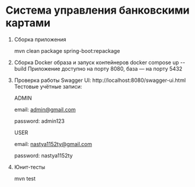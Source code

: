 # Система управления банковскими картами

1. Сборка приложения
   
   mvn clean package spring-boot:repackage
3. Сборка Docker образа и запуск контейнеров
   docker compose up --build
   Приложение доступно на порту 8080, база — на порту 5432
4. Проверка работы
   Swagger UI: http://localhost:8080/swagger-ui.html
   Тестовые учётные записи:
   
   ADMIN

   email: admin@gmail.com

   password: admin123
   
   USER
   
   email: nastya1152ty@gmail.com

   password: nastya1152ty
5. Юнит-тесты

   mvn test
